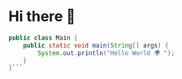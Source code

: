 # Hi there 👋


```java
public class Main {
    public static void main(String[] args) {
        System.out.println("Hello World 🌍 ");
    }
}```
